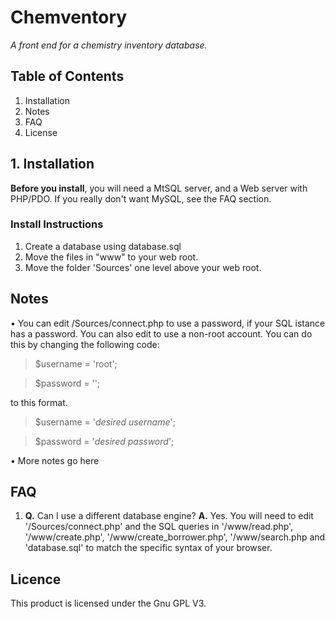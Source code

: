 # Chemventory
*A front end for a chemistry inventory database.*

## Table of Contents
1. Installation
2. Notes
3. FAQ
4. License

## 1. Installation
**Before you install**, you will need a MtSQL server, and a Web server with PHP/PDO. If you really don't want MySQL, see the FAQ section.

### Install Instructions
1. Create a database using database.sql
2. Move the files in "www" to your web root.
3. Move the folder 'Sources' one level above your web root.

## Notes
• You can edit /Sources/connect.php to use a password, if your SQL istance has a password. You can also edit to use a non-root account. 
  You can do this by changing the following code:
> $username	= 'root';

> $password	= '';

  to this format.
> $username	= '*desired username*';

> $password	= '*desired password*';

• More notes go here

## FAQ
1. **Q.** Can I use a different database engine?
   **A.** Yes. You will need to edit '/Sources/connect.php' and the SQL queries in '/www/read.php', '/www/create.php', '/www/create_borrower.php',
   '/www/search.php and 'database.sql' to match the specific syntax of your browser.

## Licence
This product is licensed under the Gnu GPL V3.
